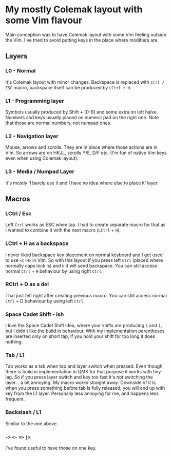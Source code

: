 # My mostly Colemak layout with some Vim flavour

Main conception was to have Colemak layout with some Vim feeling outside the Vim.
I've tried to avoid putting keys in the place where modifiers are.

## Layers

### L0 - Normal

It's Colemak layout with minor changes. Backspace is replaced with `Ctrl / ESC`
macro, backspace itself can be produced by `LCtrl + H`.

### L1 - Programming layer

Symbols usually produced by Shift + [0-9] and some extra on left halve. Numbers
and keys usually placed on numeric pad on the right one. Note that those are
normal numbers, not numpad ones.

### L2 - Navigation layer

Mouse, arrows and scrolls. They are in place where those actions are in Vim.
So arrows are on HKJL, scrolls Y/E, D/F etc. (I'm fun of native Vim keys even
when using Colemak layout).

### L3 - Media / Numpad Layer

It's mostly 'I barely use it and I have no idea where else to place it' layer.

## Macros

### LCtrl / Esc

Left `Ctrl` works as ESC when tap. I had to create separate macro for that as
I wanted to combine it with the next macro (`LCtrl` + `H`).

### LCtrl + H as a backspace

I never liked backspace key placement on normal keyboard and I get used to use
`<C-H>` in Vim. So with this layout if you press left `Ctrl`
(placed where normally caps lock is) and `H` it will send backspace.
You can still access normal `Ctrl` + `H` behaviour by using right `Ctrl`.

### RCtrl + D as a del

That just felt right after creating previous macro.
You can still access normal `Ctrl` + D behaviour by using left `Ctrl`.

### Space Cadet Shift - ish

I love the Space Cadet Shift idea, where your shifts are producing `(` and `)`,
but I didn't like the build in behaviour. With my implementation parentheses
are inserted only on short tap, if you hold your shift for too long it does
nothing.

### Tab / L1

Tab works as a tab when tap and layer switch when pressed. Even though there is
build in implementation in QMK for that purpose it works with tiny lag. So if
you press layer switch and key too fast it's not switching the layer...  a bit
annoying. My macro works straight away. Downside of it is when you press
something before tab is fully released, you will end up with key from the
L1 layer. Personally less annoying for me, and happens less frequent.

### Backslash / L1

Similar to the one above.

### `->` `<-` `=>` `|>`

I've found useful to have those on one key.



